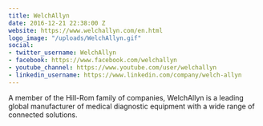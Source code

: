 ```yaml
---
title: WelchAllyn
date: 2016-12-21 22:38:00 Z
website: https://www.welchallyn.com/en.html
logo_image: "/uploads/WelchAllyn.gif"
social:
- twitter_username: WelchAllyn
- facebook: https://www.facebook.com/welchallyn
- youtube_channel: https://www.youtube.com/user/welchallyn
- linkedin_username: https://www.linkedin.com/company/welch-allyn
---
```


A member of the Hill-Rom family of companies, WelchAllyn is a leading global manufacturer of medical diagnostic equipment with a wide range of connected solutions.